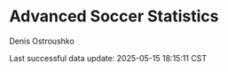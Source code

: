# Advanced Soccer Statistics
Denis Ostroushko

<!-- gfm -->

Last successful data update: 2025-05-15 18:15:11 CST
